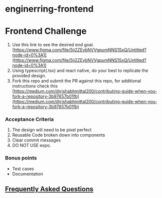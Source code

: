 # enginerring-frontend

# Frontend Challenge

1. Use this link to see the desired end goal. [https://www.figma.com/file/5ii2ZEybNVVgpumNNS1SxQ/Untitled?node-id=0%3A1](https://www.figma.com/file/5ii2ZEybNVVgpumNNS1SxQ/Untitled?node-id=0%3A1)
2. Using typescript(.tsx) and react native, do your best to replicate the provided design.
3. Fork this repo and submit the PR against this repo, for additional instructions check this [https://medium.com/@rishabhmittal200/contributing-guide-when-you-fork-a-repository-3b97657b01fb](https://medium.com/@rishabhmittal200/contributing-guide-when-you-fork-a-repository-3b97657b01fb)

### Acceptance Criteria 
1. The design will need to be pixel perfect
2. Reusable Code broken down into components 
3. Clear commit messages 
4. DO NOT USE expo. 

### Bonus points 
- Test cases
- Documentation 

## [Frequently Asked Questions](https://github.com/Flahmingo-Investments/enginerring-frontend/discussions/3 "FAQs")
